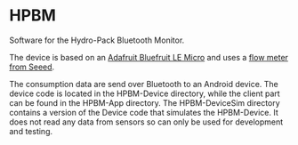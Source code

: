 # HPBM
Software for the Hydro-Pack Bluetooth Monitor.

The device is based on an [Adafruit Bluefruit LE Micro](https://learn.adafruit.com/bluefruit-le-micro-atmega32u4-microcontroller-usb-bluetooth-le-in-one/overview) and uses a [flow meter from Seeed](http://www.seeedstudio.com/depot/G14-Water-Flow-Sensor-p-1345.html). 

The consumption data are send over Bluetooth to an Android device. The device code is located in the HPBM-Device directory, while the client part can be found in the HPBM-App directory. The HPBM-DeviceSim directory contains a version of the Device code that simulates the HPBM-Device. It does not read any data from sensors so can only be used for development and testing.
